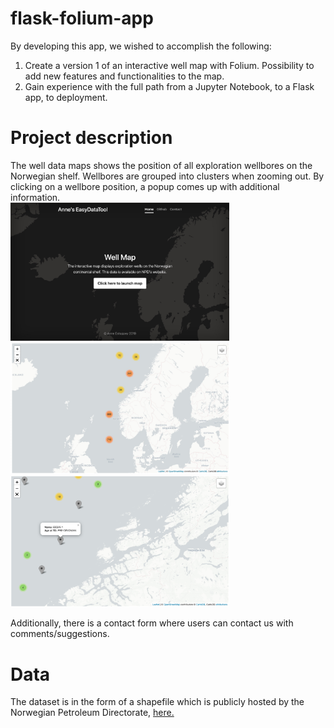 # flask-folium-app
By developing this app, we wished to accomplish the following:

1. Create a version 1 of an interactive well map with Folium. Possibility to add new features and functionalities to the map.
2. Gain experience with the full path from a Jupyter Notebook, to a Flask app, to deployment.

# Project description
The well data maps shows the position of all exploration wellbores on the Norwegian shelf. Wellbores are grouped into clusters when zooming out. By clicking on a wellbore position, a popup comes up with additional information. 
<br>
    <img src="static/images/foliumapp_screenshot1.jpg" class="centerImage" width="350">
    <img src="static/images/foliumapp_screenshot2.jpg" class="centerImage" width="350">
    <img src="static/images/foliumapp_screenshot3.jpg" class="centerImage" width="350">
<br>

Additionally, there is a contact form where users can contact us with comments/suggestions.

# Data
The dataset is in the form of a shapefile which is publicly hosted by the Norwegian Petroleum Directorate, [here.](https://www.npd.no/en/about-us/information-services/available-data/map-services/)
